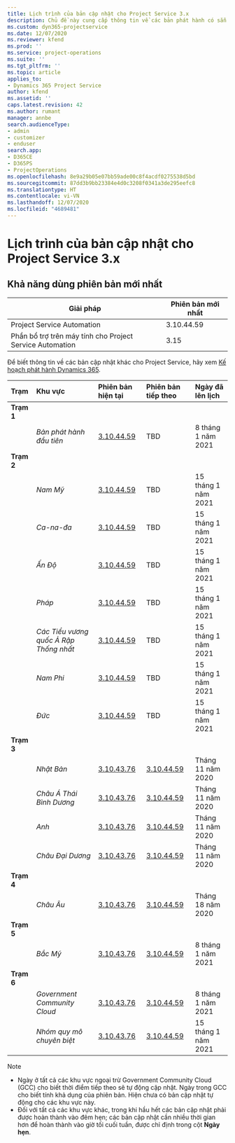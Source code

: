 ```yaml
---
title: Lịch trình của bản cập nhật cho Project Service 3.x
description: Chủ đề này cung cấp thông tin về các bản phát hành có sẵn và sắp tới của Dynamics 365 Project Service Automation.
ms.custom: dyn365-projectservice
ms.date: 12/07/2020
ms.reviewer: kfend
ms.prod: ''
ms.service: project-operations
ms.suite: ''
ms.tgt_pltfrm: ''
ms.topic: article
applies_to:
- Dynamics 365 Project Service
author: kfend
ms.assetid: ''
caps.latest.revision: 42
ms.author: rumant
manager: annbe
search.audienceType:
- admin
- customizer
- enduser
search.app:
- D365CE
- D365PS
- ProjectOperations
ms.openlocfilehash: 8e9a29b05e07bb59ade00c8f4acdf0275538d5bd
ms.sourcegitcommit: 87dd3b9bb23384e4d0c3208f0341a3de295eefc8
ms.translationtype: HT
ms.contentlocale: vi-VN
ms.lasthandoff: 12/07/2020
ms.locfileid: "4689481"
---
```

# <a name="update-release-schedule-for-project-service-3x"></a>Lịch trình của bản cập nhật cho Project Service 3.x

## <a name="latest-version-availability"></a>Khả năng dùng phiên bản mới nhất

| Giải pháp  | Phiên bản mới nhất |
|-------|----|
| Project Service Automation    | 3.10.44.59 |
| Phần bổ trợ trên máy tính cho Project Service Automation                | 3.15          |

Để biết thông tin về các bản cập nhật khác cho Project Service, hãy xem [Kế hoạch phát hành Dynamics 365](https://docs.microsoft.com/dynamics365/release-plans/). 

| Trạm  | Khu vực | Phiên bản hiện tại | Phiên bản tiếp theo |  Ngày đã lên lịch
| :---   | :---   | :---   | :---   |:---   |         
|<strong>Trạm 1</strong> | |  |  | |
| | <i>Bản phát hành đầu tiên</i> | [3.10.44.59](whats-new-ur-26.md) | TBD | 8 tháng 1 năm 2021
|<strong>Trạm 2</strong> | |  |  | |
| | <i>Nam Mỹ</i> | [3.10.44.59](whats-new-ur-26.md) | TBD | 15 tháng 1 năm 2021
| | <i>Ca-na-đa</i> | [3.10.44.59](whats-new-ur-26.md) | TBD | 15 tháng 1 năm 2021
| | <i>Ấn Độ</i> | [3.10.44.59](whats-new-ur-26.md) | TBD | 15 tháng 1 năm 2021
| | <i>Pháp</i> | [3.10.44.59](whats-new-ur-26.md) | TBD | 15 tháng 1 năm 2021
| | <i>Các Tiểu vương quốc Ả Rập Thống nhất</i> | [3.10.44.59](whats-new-ur-26.md) | TBD | 15 tháng 1 năm 2021
| | <i>Nam Phi</i> | [3.10.44.59](whats-new-ur-26.md) | TBD | 15 tháng 1 năm 2021
| | <i>Đức</i> | [3.10.44.59](whats-new-ur-26.md) | TBD | 15 tháng 1 năm 2021
|<strong>Trạm 3</strong> | |  |  | |
| | <i>Nhật Bản</i> | [3.10.43.76](whats-new-ur-25.md) | [3.10.44.59](whats-new-ur-26.md) | Tháng 11 năm 2020
| | <i>Châu Á Thái Bình Dương</i> | [3.10.43.76](whats-new-ur-25.md) | [3.10.44.59](whats-new-ur-26.md) | Tháng 11 năm 2020
| | <i>Anh</i> | [3.10.43.76](whats-new-ur-25.md) | [3.10.44.59](whats-new-ur-26.md) | Tháng 11 năm 2020
| | <i>Châu Đại Dương</i> | [3.10.43.76](whats-new-ur-25.md) | [3.10.44.59](whats-new-ur-26.md) | Tháng 11 năm 2020
|<strong>Trạm 4</strong> | |  |  | |
| | <i>Châu Âu</i> | [3.10.43.76](whats-new-ur-25.md) | [3.10.44.59](whats-new-ur-26.md) | Tháng 18 năm 2020
|<strong>Trạm 5</strong> | |  |  | |
| | <i>Bắc Mỹ</i> | [3.10.43.76](whats-new-ur-25.md) | [3.10.44.59](whats-new-ur-26.md) | 8 tháng 1 năm 2021
|<strong>Trạm 6</strong> | |  |  | |
| | <i>Government Community Cloud</i> | [3.10.43.76](whats-new-ur-25.md) | [3.10.44.59](whats-new-ur-26.md) | 8 tháng 1 năm 2021
| | <i>Nhóm quy mô chuyên biệt</i> | [3.10.43.76](whats-new-ur-25.md) | [3.10.44.59](whats-new-ur-26.md) | 15 tháng 1 năm 2021

>[!Note]
> - Ngày ở tất cả các khu vực ngoại trừ Government Community Cloud (GCC) cho biết thời điểm tiếp theo sẽ tự động cập nhật. Ngày trong GCC cho biết tính khả dụng của phiên bản. Hiện chưa có bản cập nhật tự động cho các khu vực này.
> - Đối với tất cả các khu vực khác, trong khi hầu hết các bản cập nhật phải được hoàn thành vào đêm hẹn; các bản cập nhật cần nhiều thời gian hơn để hoàn thành vào giờ tối cuối tuần, được chỉ định trong cột **Ngày hẹn**.
